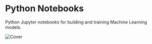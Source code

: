 # Python Notebooks

Python Jupyter notebooks for building and training Machine Learning models.

![Cover]("assets/cover.png")